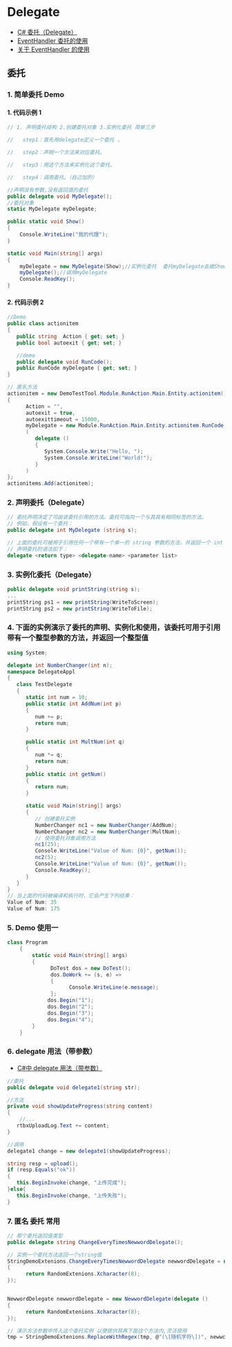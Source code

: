 # Delegate

- [C# 委托（Delegate）](http://www.runoob.com/csharp/csharp-delegate.html)
- [EventHandler 委托的使用](https://www.cnblogs.com/hshuai/p/3585064.html)
- [关于 EventHandler 的使用](https://www.cnblogs.com/lc-ant/p/4225746.html)

## 委托

### 1. 简单委托 Demo

#### 1. 代码示例 1

```C#
// 1. 声明委托结构 2.创建委托对象 3.实例化委托 简单三步

//   step1：首先用delegate定义一个委托 。

//   step2：声明一个方法来对应委托。

//   step3：用这个方法来实例化这个委托。

//   step4：调用委托。（自己加的）

//声明没有参数,没有返回值的委托
public delegate void MyDelegate();
//委托对象
static MyDelegate myDelegate;

public static void Show()
{
    Console.WriteLine("我的代理");
}

static void Main(string[] args)
{
    myDelegate = new MyDelegate(Show);//实例化委托  委托myDelegate去做Show的事情
    myDelegate();//调用myDelegate
    Console.ReadKey();
}
```

#### 2. 代码示例 2

```C#
//Demo
public class actionitem
{
   public string  Action { get; set; }
   public bool autoexit { get; set; }

   //demo
   public delegate void RunCode();
   public RunCode myDelegate { get; set; }
}

// 匿名方法
actionitem = new DemoTestTool.Module.RunAction.Main.Entity.actionitem()
{
      Action = "",
      autoexit = true,
      autoexittimeout = 15000,
      myDelegate = new Module.RunAction.Main.Entity.actionitem.RunCode
      (
         delegate ()
         {
            System.Console.Write("Hello, ");
            System.Console.WriteLine("World!");
         }
      )
};
actionitems.Add(actionitem);

```

### 2. 声明委托（Delegate）

```C#
// 委托声明决定了可由该委托引用的方法。委托可指向一个与其具有相同标签的方法。
// 例如，假设有一个委托：
public delegate int MyDelegate (string s);

// 上面的委托可被用于引用任何一个带有一个单一的 string 参数的方法，并返回一个 int 类型变量。
// 声明委托的语法如下：
delegate <return type> <delegate-name> <parameter list>
```

### 3. 实例化委托（Delegate）

```C#
public delegate void printString(string s);
...
printString ps1 = new printString(WriteToScreen);
printString ps2 = new printString(WriteToFile);
```

### 4. 下面的实例演示了委托的声明、实例化和使用，该委托可用于引用带有一个整型参数的方法，并返回一个整型值

```C#
using System;

delegate int NumberChanger(int n);
namespace DelegateAppl
{
   class TestDelegate
   {
      static int num = 10;
      public static int AddNum(int p)
      {
         num += p;
         return num;
      }

      public static int MultNum(int q)
      {
         num *= q;
         return num;
      }
      public static int getNum()
      {
         return num;
      }

      static void Main(string[] args)
      {
         // 创建委托实例
         NumberChanger nc1 = new NumberChanger(AddNum);
         NumberChanger nc2 = new NumberChanger(MultNum);
         // 使用委托对象调用方法
         nc1(25);
         Console.WriteLine("Value of Num: {0}", getNum());
         nc2(5);
         Console.WriteLine("Value of Num: {0}", getNum());
         Console.ReadKey();
      }
   }
}
// 当上面的代码被编译和执行时，它会产生下列结果：
Value of Num: 35
Value of Num: 175

```

### 5. Demo 使用一

```C#
class Program
    {
        static void Main(string[] args)
        {
              DoTest dos = new DoTest();
              dos.DoWork += (s, e) =>
              {
                    Console.WriteLine(e.message);
              };
             dos.Begin("1");
             dos.Begin("2");
             dos.Begin("3");
             dos.Begin("4");
        }
    }
```

### 6. delegate 用法（带参数）

- [C#中 delegate 用法（带参数）](https://blog.csdn.net/zhouyingge1104/article/details/78344812)

```C#
//委托
public delegate void delegate1(string str);

//方法
private void showUpdateProgress(string content)
{
    //...
   rtbxUploadLog.Text += content;
}

//调用
delegate1 change = new delegate1(showUpdateProgress);

string resp = upload();
if (resp.Equals("ok"))
{
   this.BeginInvoke(change, "上传完成");
}else{
   this.BeginInvoke(change, "上传失败");
}
```

### 7. 匿名 委托 常用

```c#
// 那个委托返回值类型
public delegate string ChangeEveryTimesNewwordDelegate();

// 实例一个委托方法返回一个string值
StringDemoExtenions.ChangeEveryTimesNewwordDelegate newwordDelegate = new StringDemoExtenions.ChangeEveryTimesNewwordDelegate(delegate ()
{
      return RandomExtenions.Xcharacter(8);
});


NewwordDelegate newwordDelegate = new NewwordDelegate(delegate ()
{
      return RandomExtenions.Xcharacter(8);
});

// 演示方法参数中传入这个委托实例 以便提供其再下面这个方法内,灵活使用
tmp = StringDemoExtenions.ReplaceWithRegex(tmp, @"(\[随机字符\])", newwordDelegate);
```
